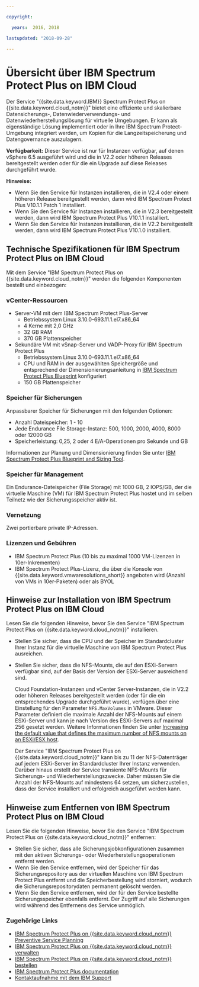 ```yaml
---

copyright:

  years:  2016, 2018

lastupdated: "2018-09-28"

---
```


# Übersicht über IBM Spectrum Protect Plus on IBM Cloud

Der Service "{{site.data.keyword.IBM}} Spectrum Protect Plus on {{site.data.keyword.cloud_notm}}" bietet eine effiziente und skalierbare Datensicherungs-, Datenwiederverwendungs- und Datenwiederherstellungslösung für virtuelle Umgebungen. Er kann als eigenständige Lösung implementiert oder in Ihre IBM Spectrum Protect-Umgebung integriert werden, um Kopien für die Langzeitspeicherung und Datengovernance auszulagern.

**Verfügbarkeit:** Dieser Service ist nur für Instanzen verfügbar, auf denen vSphere 6.5 ausgeführt wird und die in V2.2 oder höheren Releases bereitgestellt werden oder für die ein Upgrade auf diese Releases durchgeführt wurde.

**Hinweise:**
* Wenn Sie den Service für Instanzen installieren, die in V2.4 oder einem höheren Release bereitgestellt werden, dann wird IBM Spectrum Protect Plus V10.1.1 Patch 1 installiert.
* Wenn Sie den Service für Instanzen installieren, die in V2.3 bereitgestellt werden, dann wird IBM Spectrum Protect Plus V10.1.1 installiert.
* Wenn Sie den Service für Instanzen installieren, die in V2.2 bereitgestellt werden, dann wird IBM Spectrum Protect Plus V10.1.0 installiert.


## Technische Spezifikationen für IBM Spectrum Protect Plus on IBM Cloud

Mit dem Service "IBM Spectrum Protect Plus on {{site.data.keyword.cloud_notm}}" werden die folgenden Komponenten bestellt und einbezogen:

### vCenter-Ressourcen

* Server-VM mit dem IBM Spectrum Protect Plus-Server
   * Betriebssystem Linux 3.10.0-693.11.1.el7.x86_64
   * 4 Kerne mit 2,0 GHz
   * 32 GB RAM
   * 370 GB Plattenspeicher
* Sekundäre VM mit vSnap-Server und VADP-Proxy für IBM Spectrum Protect Plus
   * Betriebssystem Linux 3.10.0-693.11.1.el7.x86_64
   * CPU und RAM in der ausgewählten Speichergröße und entsprechend der Dimensionierungsanleitung in [IBM Spectrum Protect Plus Blueprint](https://www.ibm.com/developerworks/community/wikis/home?lang=en#!/wiki/Tivoli%20Storage%20Manager/page/IBM%20Spectrum%20Protect%20Plus%20Blueprints) konfiguriert
   * 150 GB Plattenspeicher

### Speicher für Sicherungen

Anpassbarer Speicher für Sicherungen mit den folgenden Optionen:
* Anzahl Dateispeicher: 1 - 10
* Jede Endurance File Storage-Instanz: 500, 1000, 2000, 4000, 8000 oder 12000 GB
* Speicherleistung: 0,25, 2 oder 4 E/A-Operationen pro Sekunde und GB

Informationen zur Planung und Dimensionierung finden Sie unter [IBM Spectrum Protect Plus Blueprint and Sizing Tool](https://www.ibm.com/developerworks/community/wikis/home?lang=en#!/wiki/Tivoli%20Storage%20Manager/page/IBM%20Spectrum%20Protect%20Plus%20Blueprints).

### Speicher für Management

Ein Endurance-Dateispeicher (File Storage) mit 1000 GB, 2 IOPS/GB, der die virtuelle Maschine (VM) für IBM Spectrum Protect Plus hostet und im selben Teilnetz wie der Sicherungsspeicher aktiv ist.

### Vernetzung

Zwei portierbare private IP-Adressen.

### Lizenzen und Gebühren

* IBM Spectrum Protect Plus (10 bis zu maximal 1000 VM-Lizenzen in 10er-Inkrementen)
* IBM Spectrum Protect Plus-Lizenz, die über die Konsole von {{site.data.keyword.vmwaresolutions_short}} angeboten wird (Anzahl von VMs in 10er-Paketen) oder als BYOL

## Hinweise zur Installation von IBM Spectrum Protect Plus on IBM Cloud

Lesen Sie die folgenden Hinweise, bevor Sie den Service "IBM Spectrum Protect Plus on {{site.data.keyword.cloud_notm}}" installieren.

* Stellen Sie sicher, dass die CPU und der Speicher im Standardcluster Ihrer Instanz für die virtuelle Maschine von IBM Spectrum Protect Plus ausreichen.
* Stellen Sie sicher, dass die NFS-Mounts, die auf den ESXi-Servern verfügbar sind, auf der Basis der Version der ESXi-Server ausreichend sind.

  Cloud Foundation-Instanzen und vCenter Server-Instanzen, die in V2.2 oder höheren Releases bereitgestellt werden (oder für die ein entsprechendes Upgrade durchgeführt wurde), verfügen über eine Einstellung für den Parameter `NFS.MaxVolumes` in VMware. Dieser Parameter definiert die maximale Anzahl der NFS-Mounts auf einem ESXi-Server und kann je nach Version des ESXi-Servers auf maximal 256 gesetzt werden. Weitere Informationen finden Sie unter [Increasing the default value that defines the maximum number of NFS mounts on an ESXi/ESX host](https://kb.vmware.com/s/article/2239).

  Der Service "IBM Spectrum Protect Plus on {{site.data.keyword.cloud_notm}}" kann bis zu 11 der NFS-Datenträger auf jedem ESXi-Server im Standardcluster Ihrer Instanz verwenden. Darüber hinaus erstellt der Service transiente NFS-Mounts für Sicherungs- und Wiederherstellungszwecke. Daher müssen Sie die Anzahl der NFS-Mounts auf mindestens 64 setzen, um sicherzustellen, dass der Service installiert und erfolgreich ausgeführt werden kann.

## Hinweise zum Entfernen von IBM Spectrum Protect Plus on IBM Cloud

Lesen Sie die folgenden Hinweise, bevor Sie den Service "IBM Spectrum Protect Plus on {{site.data.keyword.cloud_notm}}" entfernen:
* Stellen Sie sicher, dass alle Sicherungsjobkonfigurationen zusammen mit den aktiven Sicherungs- oder Wiederherstellungsoperationen entfernt werden.
* Wenn Sie den Service entfernen, wird der Speicher für das Sicherungsrepository aus der virtuellen Maschine von IBM Spectrum Protect Plus entfernt und die Speicherbestellung wird storniert, wodurch die Sicherungsrepositorydaten permanent gelöscht werden.
* Wenn Sie den Service entfernen, wird der für den Service bestellte Sicherungsspeicher ebenfalls entfernt. Der Zugriff auf alle Sicherungen wird während des Entfernens des Service unmöglich.

### Zugehörige Links

* [IBM Spectrum Protect Plus on {{site.data.keyword.cloud_notm}} Preventive Service Planning](http://www.ibm.com/support/docview.wss?uid=swg22012650)
* [IBM Spectrum Protect Plus on {{site.data.keyword.cloud_notm}} verwalten](managingspp.html)
* [IBM Spectrum Protect Plus on {{site.data.keyword.cloud_notm}} bestellen](spp_ordering.html)
* [IBM Spectrum Protect Plus documentation](https://www.ibm.com/support/knowledgecenter/en/SSNQFQ/landing/welcome_ssnqfq.html)
* [Kontaktaufnahme mit dem IBM Support](../vmonic/trbl_support.html)

